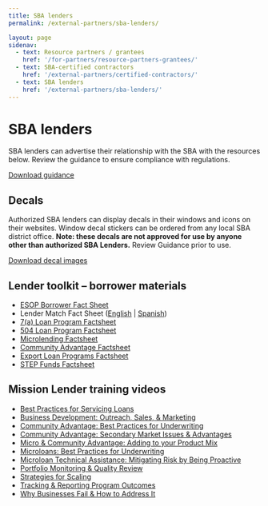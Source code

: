 ```yaml
---
title: SBA lenders
permalink: /external-partners/sba-lenders/

layout: page
sidenav:
  - text: Resource partners / grantees
    href: '/for-partners/resource-partners-grantees/'
  - text: SBA-certified contractors
    href: '/external-partners/certified-contractors/'
  - text: SBA lenders
    href: '/external-partners/sba-lenders/'
---
```


# SBA lenders

SBA lenders can advertise their relationship with the SBA with the resources below. Review the guidance to ensure compliance with regulations.

<a class="usa-button" href="{{ site.baseurl }}/assets/sba/sba-lenders/guidance.docx">Download guidance</a>


## Decals

Authorized SBA lenders can display decals in their windows and icons on their websites. Window decal stickers can be ordered from any local SBA district office. <strong>Note: these decals are not approved for use by anyone other than authorized SBA Lenders.</strong> Review Guidance prior to use.

<a class="usa-button" href="{{ site.baseurl }}/assets/sba/sba-lenders/SBA-LenderDecal-Images.zip">Download decal images</a>

## Lender toolkit – borrower materials

<ul>
<li><a href="{{ site.baseurl }}/assets/sba/sba-lenders/ESOP_Borrower_Fact_Sheet.pdf">ESOP Borrower Fact Sheet</a></li>

<li>Lender Match Fact Sheet (<a href="{{ site.baseurl }}/assets/sba/sba-lenders/Lender-Match-Fact-Sheet-Borrower-Version.pdf">English</a> | <a href="{{ site.baseurl }}/assets/sba/sba-lenders/Lender-Match-Fact-Sheet-Borrower-Version-Spanish.pdf">Spanish</a>)</li>

<li><a href="{{ site.baseurl }}/assets/sba/sba-lenders/7a-Loan-Fact-Sheet-Borrower-Version.pdf">7(a) Loan Program Factsheet</a></li>

<li><a href="{{ site.baseurl }}/assets/sba/sba-lenders/504-Loan-Fact-Sheet-Borrower-Version.pdf">504 Loan Program Factsheet</a></li>

<li><a href="{{ site.baseurl }}/assets/sba/sba-lenders/Microloan-Fact-Sheet-Borrower.pdf">Microlending Factsheet</a></li>

<li><a href="{{ site.baseurl }}/assets/sba/sba-lenders/Community-Advantage-Fact-Sheet-Borrower-Version.pdf">Community Advantage Factsheet</a></li>

<li><a href="{{ site.baseurl }}/assets/sba/sba-lenders/OIT-International-Trade-factsheet.pdf">Export Loan Programs Factsheet</a></li>

<li><a href="{{ site.baseurl }}/assets/sba/sba-lenders/STEP-funds-factsheet.pdf">STEP Funds Factsheet</a></li>

</ul>



## Mission Lender training videos 

<ul><li><a href="https://www.youtube.com/watch?v=xOfDVv96DL4&list=PLrwM1ZVcvDhYQCoQuv2w1Idq0YALJJSbk&index=2&t=0s">Best Practices for Servicing Loans</a></li>

<li><a href="https://www.youtube.com/watch?v=aBwQkEmMPyo&list=PLrwM1ZVcvDhYQCoQuv2w1Idq0YALJJSbk&index=3&t=0s">Business Development: Outreach, Sales, & Marketing</a></li>

<li><a href="https://www.youtube.com/watch?v=ttB4jNTB0kk&list=PLrwM1ZVcvDhYQCoQuv2w1Idq0YALJJSbk&index=4&t=0s">Community Advantage: Best Practices for Underwriting</a></li>

<li><a href="https://www.youtube.com/watch?v=zfYZFfSoIeg&list=PLrwM1ZVcvDhYQCoQuv2w1Idq0YALJJSbk&index=5&t=0s">Community Advantage: Secondary Market Issues & Advantages</a></li>

<li><a href="https://www.youtube.com/watch?v=pLrqS8X6DD8&list=PLrwM1ZVcvDhYQCoQuv2w1Idq0YALJJSbk&index=6&t=0s">Micro & Community Advantage:  Adding to your Product Mix</a></li>

<li><a href="https://www.youtube.com/watch?v=T2VG7qfbuiE&list=PLrwM1ZVcvDhYQCoQuv2w1Idq0YALJJSbk&index=7&t=0s">Microloans: Best Practices for Underwriting</a></li>

<li><a href="https://www.youtube.com/watch?v=BThnBC6hFC0&list=PLrwM1ZVcvDhYQCoQuv2w1Idq0YALJJSbk&index=8&t=0s">Microloan Technical Assistance: Mitigating Risk by Being Proactive</a></li>

<li><a href="https://www.youtube.com/watch?v=0dd5lhjZ8I8&list=PLrwM1ZVcvDhYQCoQuv2w1Idq0YALJJSbk&index=9&t=0s">Portfolio Monitoring & Quality Review</a></li>

<li><a href="https://www.youtube.com/watch?v=HcwHUW-cgas&list=PLrwM1ZVcvDhYQCoQuv2w1Idq0YALJJSbk&index=10&t=0s">Strategies for Scaling</a></li>

<li><a href="https://www.youtube.com/watch?v=ShZmc-4uO4I&list=PLrwM1ZVcvDhYQCoQuv2w1Idq0YALJJSbk&index=11&t=0s">Tracking & Reporting Program Outcomes</a></li>

<li><a href="https://www.youtube.com/watch?v=w_kb3Z-XvsQ&list=PLrwM1ZVcvDhYQCoQuv2w1Idq0YALJJSbk&index=12&t=0s">Why Businesses Fail & How to Address It</a></li>
</ul>